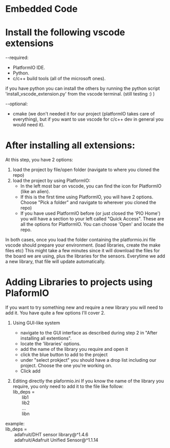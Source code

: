 # Embedded Code

# Install the following vscode extensions
--required: 
* PlatformIO IDE.
* Python.
* c/c++ build tools (all of the microsoft ones).

if you have python you can install the others by running the python script 'install_vscode_extension.py' from the vscode terminal. (still testing :) )

--optional:
* cmake (we don't needed it for our project (platformIO takes care of everything), but if you want to use vscode for c/c++ dev in general you would need it).

# After installing all extensions:
At this step, you have 2 options:
1. load the project by file/open folder (navigate to where you cloned the repo)
2.  load the project by using PlatformIO:
    * In the left most bar on vscode, you can find the icon for PlatformIO (like an alien).
    * If this is the first time using PlatformIO, you will have 2 options. Choose "Pick a folder" and navigate to wherever you cloned the repo)
    * If you have used PlatformIO before (or just closed the 'PIO Home') you will have a section to your left called "Quick Access". These are all the options
    for PlatformIO. You can choose 'Open' and locate the repo.

In both cases, once you load the folder containing the platformio.ini file vscode should prepare your environment. (load libraries, create the make files etc)
This might take a few minutes since it will download the files for the board we are using, plus the libraries for the sensors. 
Everytime we add a new library, that file will update automatically.


# Adding Libraries to projects using PlaformIO
If you want to try something new and require a new library you will need to add it. You have quite a few options I'll cover 2.

1. Using GUI-like system
    * navigate to the GUI interface as described during step 2 in "After installing all extentions".
    * locate the 'libraries' options.
    * add the name of the library you require and open it
    * click the blue button to add to the project
    * under "select prokject" you should have a drop list including our project. Choose the one you're working on.
    * Click add

2. Editing directly the plaformio.ini
If you know the name of the library you require, you only need to add it to the file like follow: <br />
lib_deps = <br />
    &emsp;&emsp;lib1<br />
   &emsp;&emsp;lib2<br />
   &emsp;&emsp;...<br />
   &emsp;&emsp;libn<br />


example:<br />
lib_deps = <br />
	&emsp;&emsp;adafruit/DHT sensor library@^1.4.6<br />
	&emsp;&emsp;adafruit/Adafruit Unified Sensor@^1.1.14<br />

